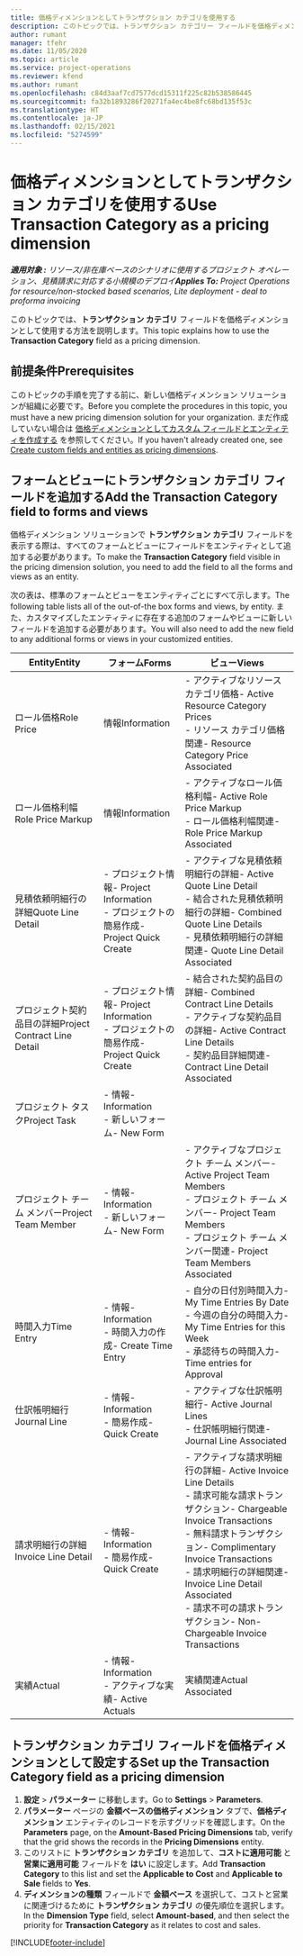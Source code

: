 ```yaml
---
title: 価格ディメンションとしてトランザクション カテゴリを使用する
description: このトピックでは、トランザクション カテゴリー フィールドを価格ディメンションとして使用する方法を説明します。
author: rumant
manager: tfehr
ms.date: 11/05/2020
ms.topic: article
ms.service: project-operations
ms.reviewer: kfend
ms.author: rumant
ms.openlocfilehash: c84d3aaf7cd7577dcd15311f225c82b538586445
ms.sourcegitcommit: fa32b1893286f20271fa4ec4be8fc68bd135f53c
ms.translationtype: HT
ms.contentlocale: ja-JP
ms.lasthandoff: 02/15/2021
ms.locfileid: "5274599"
---
```

# <a name="use-transaction-category-as-a-pricing-dimension"></a><span data-ttu-id="cb7c4-103">価格ディメンションとしてトランザクション カテゴリを使用する</span><span class="sxs-lookup"><span data-stu-id="cb7c4-103">Use Transaction Category as a pricing dimension</span></span>


<span data-ttu-id="cb7c4-104">_**適用対象 :** リソース/非在庫ベースのシナリオに使用するプロジェクト オペレーション、見積請求に対応する小規模のデプロイ_</span><span class="sxs-lookup"><span data-stu-id="cb7c4-104">_**Applies To:** Project Operations for resource/non-stocked based scenarios, Lite deployment - deal to proforma invoicing_</span></span>


<span data-ttu-id="cb7c4-105">このトピックでは、**トランザクション カテゴリ** フィールドを価格ディメンションとして使用する方法を説明します。</span><span class="sxs-lookup"><span data-stu-id="cb7c4-105">This topic explains how to use the **Transaction Category** field as a pricing dimension.</span></span> 

## <a name="prerequisites"></a><span data-ttu-id="cb7c4-106">前提条件</span><span class="sxs-lookup"><span data-stu-id="cb7c4-106">Prerequisites</span></span>
<span data-ttu-id="cb7c4-107">このトピックの手順を完了する前に、新しい価格ディメンション ソリューションが組織に必要です。</span><span class="sxs-lookup"><span data-stu-id="cb7c4-107">Before you complete the procedures in this topic, you must have a new pricing dimension solution for your organization.</span></span> <span data-ttu-id="cb7c4-108">まだ作成していない場合は [価格ディメンションとしてカスタム フィールドとエンティティを作成する](create-custom-fields-entities-pricing-dimensions.md) を参照してください。</span><span class="sxs-lookup"><span data-stu-id="cb7c4-108">If you haven't already created one, see [Create custom fields and entities as pricing dimensions](create-custom-fields-entities-pricing-dimensions.md).</span></span>

## <a name="add-the-transaction-category-field-to-forms-and-views"></a><span data-ttu-id="cb7c4-109">フォームとビューにトランザクション カテゴリ フィールドを追加する</span><span class="sxs-lookup"><span data-stu-id="cb7c4-109">Add the Transaction Category field to forms and views</span></span>
<span data-ttu-id="cb7c4-110">価格ディメンション ソリューションで **トランザクション カテゴリ** フィールドを表示する際は、すべてのフォームとビューにフィールドをエンティティとして追加する必要があります。</span><span class="sxs-lookup"><span data-stu-id="cb7c4-110">To make the **Transaction Category** field visible in the pricing dimension solution, you need to add the field to all the forms and views as an entity.</span></span>

<span data-ttu-id="cb7c4-111">次の表は、標準のフォームとビューをエンティティごとにすべて示します。</span><span class="sxs-lookup"><span data-stu-id="cb7c4-111">The following table lists all of the out-of-the box forms and views, by entity.</span></span> <span data-ttu-id="cb7c4-112">また、カスタマイズしたエンティティに存在する追加のフォームやビューに新しいフィールドを追加する必要があります。</span><span class="sxs-lookup"><span data-stu-id="cb7c4-112">You will also need to add the new field to any additional forms or views in your customized entities.</span></span>

|  <span data-ttu-id="cb7c4-113">Entity</span><span class="sxs-lookup"><span data-stu-id="cb7c4-113">Entity</span></span>        | <span data-ttu-id="cb7c4-114">フォーム</span><span class="sxs-lookup"><span data-stu-id="cb7c4-114">Forms</span></span>     |<span data-ttu-id="cb7c4-115">ビュー</span><span class="sxs-lookup"><span data-stu-id="cb7c4-115">Views</span></span>        |
| ------------------------------|---------------------------------|----------------------------------|
|  <span data-ttu-id="cb7c4-116">ロール価格</span><span class="sxs-lookup"><span data-stu-id="cb7c4-116">Role Price</span></span>| <span data-ttu-id="cb7c4-117">情報</span><span class="sxs-lookup"><span data-stu-id="cb7c4-117">Information</span></span> |<span data-ttu-id="cb7c4-118">- アクティブなリソース カテゴリ価格</span><span class="sxs-lookup"><span data-stu-id="cb7c4-118">- Active Resource Category Prices</span></span><br> <span data-ttu-id="cb7c4-119">- リソース カテゴリ価格関連</span><span class="sxs-lookup"><span data-stu-id="cb7c4-119">- Resource Category Price Associated</span></span> |
|  <span data-ttu-id="cb7c4-120">ロール価格利幅</span><span class="sxs-lookup"><span data-stu-id="cb7c4-120">Role Price Markup</span></span>| <span data-ttu-id="cb7c4-121">情報</span><span class="sxs-lookup"><span data-stu-id="cb7c4-121">Information</span></span>|<span data-ttu-id="cb7c4-122">- アクティブなロール価格利幅</span><span class="sxs-lookup"><span data-stu-id="cb7c4-122">- Active Role Price Markup</span></span><br><span data-ttu-id="cb7c4-123">- ロール価格利幅関連</span><span class="sxs-lookup"><span data-stu-id="cb7c4-123">- Role Price Markup Associated</span></span> |
|  <span data-ttu-id="cb7c4-124">見積依頼明細行の詳細</span><span class="sxs-lookup"><span data-stu-id="cb7c4-124">Quote Line Detail</span></span>|<span data-ttu-id="cb7c4-125">- プロジェクト情報</span><span class="sxs-lookup"><span data-stu-id="cb7c4-125">- Project Information</span></span><br><span data-ttu-id="cb7c4-126">- プロジェクトの簡易作成</span><span class="sxs-lookup"><span data-stu-id="cb7c4-126">- Project Quick Create</span></span>| <span data-ttu-id="cb7c4-127">- アクティブな見積依頼明細行の詳細</span><span class="sxs-lookup"><span data-stu-id="cb7c4-127">- Active Quote Line Detail</span></span><br><span data-ttu-id="cb7c4-128">- 結合された見積依頼明細行の詳細</span><span class="sxs-lookup"><span data-stu-id="cb7c4-128">- Combined Quote Line Details</span></span><br><span data-ttu-id="cb7c4-129">- 見積依頼明細行の詳細関連</span><span class="sxs-lookup"><span data-stu-id="cb7c4-129">- Quote Line Detail Associated</span></span> |
|  <span data-ttu-id="cb7c4-130">プロジェクト契約品目の詳細</span><span class="sxs-lookup"><span data-stu-id="cb7c4-130">Project Contract Line Detail</span></span>|<span data-ttu-id="cb7c4-131">- プロジェクト情報</span><span class="sxs-lookup"><span data-stu-id="cb7c4-131">- Project Information</span></span><br><span data-ttu-id="cb7c4-132">- プロジェクトの簡易作成</span><span class="sxs-lookup"><span data-stu-id="cb7c4-132">- Project Quick Create</span></span>|<span data-ttu-id="cb7c4-133">- 結合された契約品目の詳細</span><span class="sxs-lookup"><span data-stu-id="cb7c4-133">- Combined Contract Line Details</span></span><br><span data-ttu-id="cb7c4-134">- アクティブな契約品目の詳細</span><span class="sxs-lookup"><span data-stu-id="cb7c4-134">- Active Contract Line Details</span></span><br><span data-ttu-id="cb7c4-135">- 契約品目詳細関連</span><span class="sxs-lookup"><span data-stu-id="cb7c4-135">- Contract Line Detail Associated</span></span> |
|  <span data-ttu-id="cb7c4-136">プロジェクト タスク</span><span class="sxs-lookup"><span data-stu-id="cb7c4-136">Project Task</span></span>|<span data-ttu-id="cb7c4-137">- 情報</span><span class="sxs-lookup"><span data-stu-id="cb7c4-137">- Information</span></span><br><span data-ttu-id="cb7c4-138">- 新しいフォーム</span><span class="sxs-lookup"><span data-stu-id="cb7c4-138">- New Form</span></span>| &nbsp; |
|  <span data-ttu-id="cb7c4-139">プロジェクト チーム メンバー</span><span class="sxs-lookup"><span data-stu-id="cb7c4-139">Project Team Member</span></span>|<span data-ttu-id="cb7c4-140">- 情報</span><span class="sxs-lookup"><span data-stu-id="cb7c4-140">- Information</span></span><br><span data-ttu-id="cb7c4-141">- 新しいフォーム</span><span class="sxs-lookup"><span data-stu-id="cb7c4-141">- New Form</span></span>|<span data-ttu-id="cb7c4-142">- アクティブなプロジェクト チーム メンバー</span><span class="sxs-lookup"><span data-stu-id="cb7c4-142">- Active Project Team Members</span></span><br><span data-ttu-id="cb7c4-143">- プロジェクト チーム メンバー</span><span class="sxs-lookup"><span data-stu-id="cb7c4-143">- Project Team Members</span></span><br><span data-ttu-id="cb7c4-144">- プロジェクト チーム メンバー関連</span><span class="sxs-lookup"><span data-stu-id="cb7c4-144">- Project Team Members Associated</span></span> |
|  <span data-ttu-id="cb7c4-145">時間入力</span><span class="sxs-lookup"><span data-stu-id="cb7c4-145">Time Entry</span></span>|<span data-ttu-id="cb7c4-146">- 情報</span><span class="sxs-lookup"><span data-stu-id="cb7c4-146">- Information</span></span><br><span data-ttu-id="cb7c4-147">- 時間入力の作成</span><span class="sxs-lookup"><span data-stu-id="cb7c4-147">- Create Time Entry</span></span>|<span data-ttu-id="cb7c4-148">- 自分の日付別時間入力</span><span class="sxs-lookup"><span data-stu-id="cb7c4-148">- My Time Entries By Date</span></span><br><span data-ttu-id="cb7c4-149">- 今週の自分の時間入力</span><span class="sxs-lookup"><span data-stu-id="cb7c4-149">- My Time Entries for this Week</span></span><br><span data-ttu-id="cb7c4-150">- 承認待ちの時間入力</span><span class="sxs-lookup"><span data-stu-id="cb7c4-150">- Time entries for Approval</span></span>|
|  <span data-ttu-id="cb7c4-151">仕訳帳明細行</span><span class="sxs-lookup"><span data-stu-id="cb7c4-151">Journal Line</span></span>|<span data-ttu-id="cb7c4-152">- 情報</span><span class="sxs-lookup"><span data-stu-id="cb7c4-152">- Information</span></span><br><span data-ttu-id="cb7c4-153">- 簡易作成</span><span class="sxs-lookup"><span data-stu-id="cb7c4-153">- Quick Create</span></span>|<span data-ttu-id="cb7c4-154">- アクティブな仕訳帳明細行</span><span class="sxs-lookup"><span data-stu-id="cb7c4-154">- Active Journal Lines</span></span><br><span data-ttu-id="cb7c4-155">- 仕訳帳明細行関連</span><span class="sxs-lookup"><span data-stu-id="cb7c4-155">- Journal Line Associated</span></span>|
|  <span data-ttu-id="cb7c4-156">請求明細行の詳細</span><span class="sxs-lookup"><span data-stu-id="cb7c4-156">Invoice Line Detail</span></span>|<span data-ttu-id="cb7c4-157">- 情報</span><span class="sxs-lookup"><span data-stu-id="cb7c4-157">- Information</span></span><br><span data-ttu-id="cb7c4-158">- 簡易作成</span><span class="sxs-lookup"><span data-stu-id="cb7c4-158">- Quick Create</span></span>|<span data-ttu-id="cb7c4-159">- アクティブな請求明細行の詳細</span><span class="sxs-lookup"><span data-stu-id="cb7c4-159">- Active Invoice Line Details</span></span><br><span data-ttu-id="cb7c4-160">- 請求可能な請求トランザクション</span><span class="sxs-lookup"><span data-stu-id="cb7c4-160">- Chargeable Invoice Transactions</span></span><br><span data-ttu-id="cb7c4-161">- 無料請求トランザクション</span><span class="sxs-lookup"><span data-stu-id="cb7c4-161">- Complimentary Invoice Transactions</span></span><br><span data-ttu-id="cb7c4-162">- 請求明細行の詳細関連</span><span class="sxs-lookup"><span data-stu-id="cb7c4-162">- Invoice Line Detail Associated</span></span> <br><span data-ttu-id="cb7c4-163">- 請求不可の請求トランザクション</span><span class="sxs-lookup"><span data-stu-id="cb7c4-163">- Non-Chargeable Invoice Transactions</span></span>|
|  <span data-ttu-id="cb7c4-164">実績</span><span class="sxs-lookup"><span data-stu-id="cb7c4-164">Actual</span></span>|<span data-ttu-id="cb7c4-165">- 情報</span><span class="sxs-lookup"><span data-stu-id="cb7c4-165">- Information</span></span><br><span data-ttu-id="cb7c4-166">- アクティブな実績</span><span class="sxs-lookup"><span data-stu-id="cb7c4-166">- Active Actuals</span></span>| <span data-ttu-id="cb7c4-167">実績関連</span><span class="sxs-lookup"><span data-stu-id="cb7c4-167">Actual Associated</span></span> |

## <a name="set-up-the-transaction-category-field-as-a-pricing-dimension"></a><span data-ttu-id="cb7c4-168">トランザクション カテゴリ フィールドを価格ディメンションとして設定する</span><span class="sxs-lookup"><span data-stu-id="cb7c4-168">Set up the Transaction Category field as a pricing dimension</span></span>

1. <span data-ttu-id="cb7c4-169">**設定** > **パラメーター** に移動します。</span><span class="sxs-lookup"><span data-stu-id="cb7c4-169">Go to **Settings** > **Parameters**.</span></span> 
2. <span data-ttu-id="cb7c4-170">**パラメーター** ページの **金額ベースの価格ディメンション** タブで、**価格ディメンション** エンティティのレコードを示すグリッドを確認します。</span><span class="sxs-lookup"><span data-stu-id="cb7c4-170">On the **Parameters** page, on the **Amount-Based Pricing Dimensions** tab, verify that the grid shows the records in the **Pricing Dimensions** entity.</span></span>
3. <span data-ttu-id="cb7c4-171">このリストに **トランザクション カテゴリ** を追加して、**コストに適用可能** と **営業に適用可能** フィールドを **はい** に設定します。</span><span class="sxs-lookup"><span data-stu-id="cb7c4-171">Add **Transaction Category** to this list and set the **Applicable to Cost** and **Applicable to Sale** fields to **Yes**.</span></span>
4. <span data-ttu-id="cb7c4-172">**ディメンションの種類** フィールドで **金額ベース** を選択して、コストと営業に関連づけるために **トランザクション カテゴリ** の優先順位を選択します。</span><span class="sxs-lookup"><span data-stu-id="cb7c4-172">In the **Dimension Type** field, select **Amount-based**, and then select the priority for **Transaction Category** as it relates to cost and sales.</span></span>


[!INCLUDE[footer-include](../includes/footer-banner.md)]